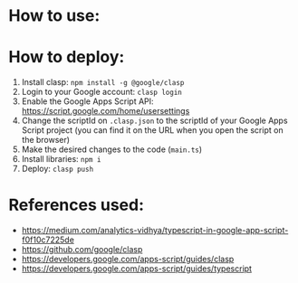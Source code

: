 How to use:
====



How to deploy:
====

1. Install clasp: `npm install -g @google/clasp`
2. Login to your Google account: `clasp login`
3. Enable the Google Apps Script API: https://script.google.com/home/usersettings
4. Change the scriptId on `.clasp.json` to the scriptId of your Google Apps Script project (you can find it on the URL when you open the script on the browser)
5. Make the desired changes to the code (`main.ts`)
6. Install libraries: `npm i`
7. Deploy: `clasp push`

References used:
====
* https://medium.com/analytics-vidhya/typescript-in-google-app-script-f0f10c7225de
* https://github.com/google/clasp
* https://developers.google.com/apps-script/guides/clasp
* https://developers.google.com/apps-script/guides/typescript
